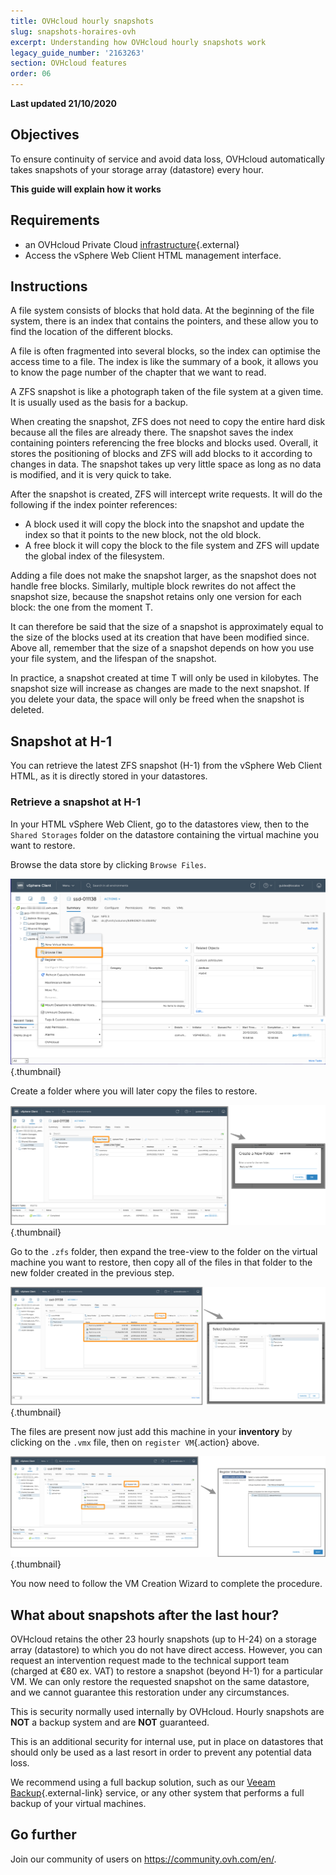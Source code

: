 ```yaml
---
title: OVHcloud hourly snapshots
slug: snapshots-horaires-ovh
excerpt: Understanding how OVHcloud hourly snapshots work
legacy_guide_number: '2163263'
section: OVHcloud features
order: 06
---
```


**Last updated 21/10/2020**

## Objectives

To ensure continuity of service and avoid data loss, OVHcloud automatically takes snapshots of your storage array (datastore) every hour.

**This guide will explain how it works**

## Requirements

* an OVHcloud Private Cloud [infrastructure](https://www.ovhcloud.com/en-gb/enterprise/products/hosted-private-cloud/){.external}
* Access the vSphere Web Client HTML management interface.

## Instructions

A file system consists of blocks that hold data. At the beginning of the file system, there is an index that contains the pointers, and these allow you to find the location of the different blocks.

A file is often fragmented into several blocks, so the index can optimise the access time to a file. The index is like the summary of a book, it allows you to know the page number of the chapter that we want to read.
 
A ZFS snapshot is like a photograph taken of the file system at a given time. It is usually used as the basis for a backup.
 
When creating the snapshot, ZFS does not need to copy the entire hard disk because all the files are already there. The snapshot saves the index containing pointers referencing the free blocks and blocks used. Overall, it stores the positioning of blocks and ZFS will add blocks to it according to changes in data. The snapshot takes up very little space as long as no data is modified, and it is very quick to take.
 
After the snapshot is created, ZFS will intercept write requests. It will do the following if the index pointer references:
 
- A block used it will copy the block into the snapshot and update the index so that it points to the new block, not the old block.
- A free block it will copy the block to the file system and ZFS will update the global index of the filesystem.
 
Adding a file does not make the snapshot larger, as the snapshot does not handle free blocks. Similarly, multiple block rewrites do not affect the snapshot size, because the snapshot retains only one version for each block: the one from the moment T.
 
It can therefore be said that the size of a snapshot is approximately equal to the size of the blocks used at its creation that have been modified since. Above all, remember that the size of a snapshot depends on how you use your file system, and the lifespan of the snapshot.
 
In practice, a snapshot created at time T will only be used in kilobytes. The snapshot size will increase as changes are made to the next snapshot. If you delete your data, the space will only be freed when the snapshot is deleted.

## Snapshot at H-1

You can retrieve the latest ZFS snapshot (H-1) from the vSphere Web Client HTML, as it is directly stored in your datastores. 

### Retrieve a snapshot at H-1

In your HTML vSphere Web Client, go to the datastores view, then to the `Shared Storages` folder on the datastore containing the virtual machine you want to restore.

Browse the data store by clicking `Browse Files`.

![](images/snapshot01.png){.thumbnail}

Create a folder where you will later copy the files to restore.

![](images/snapshot02.png){.thumbnail}

Go to the `.zfs` folder, then expand the tree-view to the folder on the virtual machine you want to restore, then copy all of the files in that folder to the new folder created in the previous step.

![](images/snapshot03.png){.thumbnail}

The files are present now just add this machine in your **inventory** by clicking on the `.vmx` file, then on `register VM`{.action} above.

![](images/snapshot04.png){.thumbnail}

You now need to follow the VM Creation Wizard to complete the procedure.

## What about snapshots after the last hour?

OVHcloud retains the other 23 hourly snapshots (up to H-24) on a storage array (datastore) to which you do not have direct access. However, you can request an intervention request made to the technical support team (charged at €80 ex. VAT) to restore a snapshot (beyond H-1) for a particular VM. We can only restore the requested snapshot on the same datastore, and we cannot guarantee this restoration under any circumstances.

This is security normally used internally by OVHcloud. Hourly snapshots are **NOT** a backup system and are **NOT** guaranteed.

This is an additional security for internal use, put in place on datastores that should only be used as a last resort in order to prevent any potential data loss.

We recommend using a full backup solution, such as our [Veeam Backup](https://docs.ovh.com/gb/en/private-cloud/veeam-backup-as-a-service/){.external-link} service, or any other system that performs a full backup of your virtual machines.

## Go further

Join our community of users on <https://community.ovh.com/en/>.
